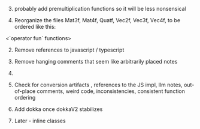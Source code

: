 3. probably add premultiplication functions so it will be less nonsensical

1. Reorganize the files Mat3f, Mat4f, Quatf, Vec2f, Vec3f, Vec4f, to be ordered like this:
<secondary constructors>
<companion object>
    <constants>
    <static builders>
    <static functions>
</companion object>
<`operator fun` functions>
<functions with 0 parameters>
<functions with 1 parameter>
<functions with 2 parameters>
<functions with 3 or more parameters>

2. Remove references to javascript / typescript
3. Remove hanging comments that seem like arbitrarily placed notes
4. 

8. Check for conversion artifacts , references to the JS impl, llm notes, out-of-place comments, weird code, inconsistencies, consistent function ordering
7. Add dokka once dokkaV2 stabilizes
8. Later - inline classes